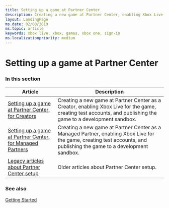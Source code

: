 ```yaml
---
title: Setting up a game at Partner Center
description: Creating a new game at Partner Center, enabling Xbox Live for the game, and publishing the game to a development sandbox.
layout: LandingPage
ms.date: 02/08/2019
ms.topic: article
keywords: xbox live, xbox, games, xbox one, sign-in
ms.localizationpriority: medium
---
```

# Setting up a game at Partner Center


### In this section

| Article | Description |
|---------|-------------|
| [Setting up a game at Partner Center, for Creators](setup-partner-center-creators.md) | Creating a new game at Partner Center as a Creator, enabling Xbox Live for the game, creating test accounts, and publishing the game to a development sandbox. |
| [Setting up a game at Partner Center, for Managed Partners](setup-partner-center-id-partners.md) | Creating a new game at Partner Center as a Managed Partner, enabling Xbox Live for the game, creating test accounts, and publishing the game to a development sandbox. |
| [Legacy articles about Partner Center setup](legacy/legacy_nav.md) | Older articles about Partner Center setup. |


### See also

[Getting Started](../get-started_nav.md)
